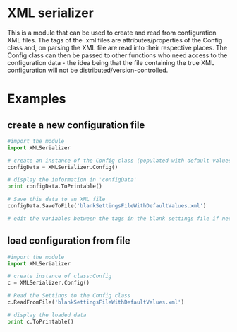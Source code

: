 # XML serializer
This is a module that can be used to create and read from configuration XML files. The tags of the .xml files are attributes/properties of the Config class and, on parsing the XML file are read into their respective places. The Config class can then be passed to other functions who need access to the configuration data - the idea being that the file containing the true XML configuration will not be distributed/version-controlled. 

# Examples
## create a new configuration file
```python 
#import the module
import XMLSerializer

# create an instance of the Config class (populated with default values for the attributes/variables
configData = XMLSerializer.Config()

# display the information in 'configData'  
print configData.ToPrintable()

# Save this data to an XML file
configData.SaveToFile('blankSettingsFileWithDefaultValues.xml')

# edit the variables between the tags in the blank settings file if necessary... and save. 
```

## load configuration from file
```python 
#import the module
import XMLSerializer

# create instance of class:Config
c = XMLSerializer.Config()

# Read the Settings to the Config class
c.ReadFromFile('blankSettingsFileWithDefaultValues.xml')

# display the loaded data
print c.ToPrintable()
```